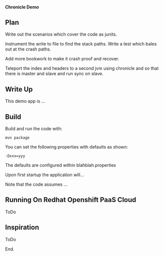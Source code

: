 
#### Chronicle Demo

## Plan

Write out the scenarios which cover the code as junits. 

Instrument the write to file to find the stack paths. Write a test which bales out at the crash paths. 

Add more bookwork to make it crash proof and recover. 

Teleport the index and headers to a second jvm using chronicle and so that there is master and slave and run sync on slave. 

## Write Up

This demo app is ...

## Build

Build and run the code with: 

	mvn package

You can set the following properties with defaults as shown: 

	-Dxxx=yyy 

The defaults are configured within blahblah.properties

Upon first startup the application will...

Note that the code assumes ...

## Running On Redhat Openshift PaaS Cloud

ToDo
	
## Inspiration 

ToDo

End.
